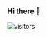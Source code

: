 ### Hi there 👋
![visitors](https://profile-counter.glitch.me/Amal-K-Ajith/count.svg?align=center)

<!--
**Amal-K-Ajith/Amal-K-Ajith** is a ✨ _special_ ✨ repository because its `README.md` (this file) appears on your GitHub profile.

Here are some ideas to get you started:

- 🔭 I’m currently working on ...
- 🌱 I’m currently learning ...
- 👯 I’m looking to collaborate on ...
- 🤔 I’m looking for help with ...
- 💬 Ask me about ...
- 📫 How to reach me: ...
- 😄 Pronouns: ...
- ⚡ Fun fact: ...
-->

